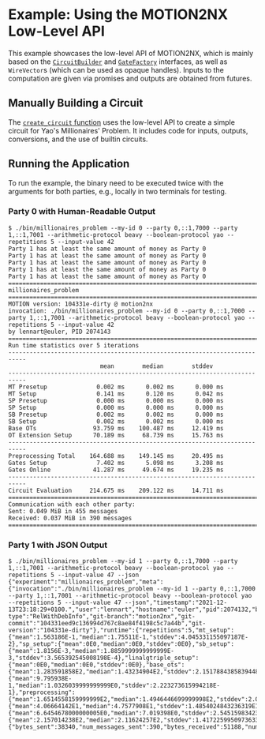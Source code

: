 # Example: Using the MOTION2NX Low-Level API

This example showcases the low-level API of MOTION2NX, which is mainly based on
the [`CircuitBuilder`](/src/motioncore/base/circuit_builder.h) and
[`GateFactory`](/src/motioncore/base/gate_factory.h) interfaces, as well as
`WireVector`s (which can be used as opaque handles).
Inputs to the computation are given via promises and outputs are obtained from
futures.


## Manually Building a Circuit

The [`create_circuit`
function](/src/examples/millionaires_problem/millionaires_problem.cpp#L182-L220)
uses the low-level API to create a simple circuit for Yao's Millionaires'
Problem.
It includes code for inputs, outputs, conversions, and the use of builtin
circuits.


## Running the Application

To run the example, the binary need to be executed twice with the arguments for
both parties, e.g., locally in two terminals for testing.

### Party 0 with Human-Readable Output

```
$ ./bin/millionaires_problem --my-id 0 --party 0,::1,7000 --party 1,::1,7001 --arithmetic-protocol beavy --boolean-protocol yao --repetitions 5 --input-value 42
Party 1 has at least the same amount of money as Party 0
Party 1 has at least the same amount of money as Party 0
Party 1 has at least the same amount of money as Party 0
Party 1 has at least the same amount of money as Party 0
Party 1 has at least the same amount of money as Party 0
===========================================================================
millionaires_problem
===========================================================================
MOTION version: 104331e-dirty @ motion2nx
invocation: ./bin/millionaires_problem --my-id 0 --party 0,::1,7000 --party 1,::1,7001 --arithmetic-protocol beavy --boolean-protocol yao --repetitions 5 --input-value 42
by lennart@euler, PID 2074143
===========================================================================
Run time statistics over 5 iterations
---------------------------------------------------------------------------
                          mean        median        stddev
---------------------------------------------------------------------------
MT Presetup              0.002 ms      0.002 ms      0.000 ms
MT Setup                 0.141 ms      0.120 ms      0.042 ms
SP Presetup              0.000 ms      0.000 ms      0.000 ms
SP Setup                 0.000 ms      0.000 ms      0.000 ms
SB Presetup              0.002 ms      0.002 ms      0.000 ms
SB Setup                 0.002 ms      0.002 ms      0.000 ms
Base OTs                93.759 ms    100.487 ms     12.419 ms
OT Extension Setup      70.189 ms     68.739 ms     15.763 ms
---------------------------------------------------------------------------
Preprocessing Total    164.688 ms    149.145 ms     20.495 ms
Gates Setup              7.402 ms      5.098 ms      3.208 ms
Gates Online            41.287 ms     49.674 ms     19.235 ms
---------------------------------------------------------------------------
Circuit Evaluation     214.675 ms    209.122 ms     14.711 ms
===========================================================================
Communication with each other party:
Sent: 0.049 MiB in 455 messages
Received: 0.037 MiB in 390 messages
===========================================================================
```

### Party 1 with JSON Output

```
$ ./bin/millionaires_problem --my-id 1 --party 0,::1,7000 --party 1,::1,7001 --arithmetic-protocol beavy --boolean-protocol yao --repetitions 5 --input-value 47 --json
{"experiment":"millionaires_problem","meta":{"invocation":"./bin/millionaires_problem --my-id 1 --party 0,::1,7000 --party 1,::1,7001 --arithmetic-protocol beavy --boolean-protocol yao --repetitions 5 --input-value 47 --json","timestamp":"2021-12-13T23:18:29+0100.","user":"lennart","hostname":"euler","pid":2074132,"build-type":"RelWithDebInfo","git-branch":"motion2nx","git-commit":"104331eed9c136994d767c8ae84f4198c5c7a44b","git-version":"104331e-dirty"},"runtime":{"repetitions":5,"mt_setup":{"mean":1.563186E-1,"median":1.75511E-1,"stddev":4.045331155097187E-2},"sp_setup":{"mean":0E0,"median":0E0,"stddev":0E0},"sb_setup":{"mean":1.8156E-3,"median":1.8859999999999999E-3,"stddev":3.565392545008198E-4},"linalgtriple_setup":{"mean":0E0,"median":0E0,"stddev":0E0},"base_ots":{"mean":1.283591858E2,"median":1.43234904E2,"stddev":2.1517884385839448E1},"ot_extension_setup":{"mean":9.795938E-1,"median":1.0326039999999999E0,"stddev":2.223273615994218E-1},"preprocessing":{"mean":1.6514558159999999E2,"median":1.4946446699999998E2,"stddev":2.0364333848757084E1},"gates_setup":{"mean":4.06664142E1,"median":4.7577908E1,"stddev":1.4854024843236319E1},"gates_online":{"mean":6.6454678000000005E0,"median":7.019398E0,"stddev":2.5451598342314288E0},"evaluate":{"mean":2.157014238E2,"median":2.11624257E2,"stddev":1.4172259950973633E1}},"communication":{"bytes_sent":38340,"num_messages_sent":390,"bytes_received":51188,"num_messages_received":455},"party_id":1,"arithmetic_protocol":"ArithmeticBEAVY","boolean_protocol":"Yao","simd":1,"threads":0,"sync_between_setup_and_online":false}
```
